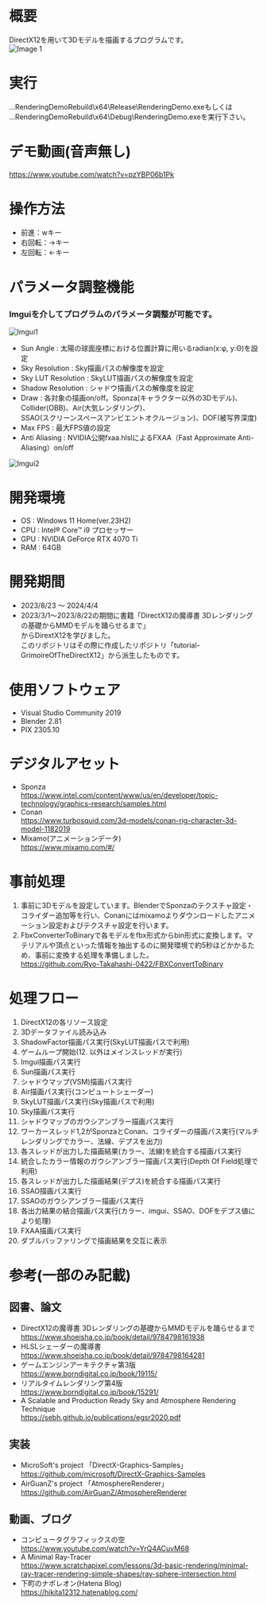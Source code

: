 # 概要
DirectX12を用いて3Dモデルを描画するプログラムです。  
![Image 1](https://github.com/Ryo-Takahashi-0422/RenderingDemo/blob/main/examples/intro.png)
  
# 実行
  ...RenderingDemoRebuild\x64\Release\RenderingDemo.exeもしくは  
  ...RenderingDemoRebuild\x64\Debug\RenderingDemo.exeを実行下さい。  
  
# デモ動画(音声無し)
https://www.youtube.com/watch?v=pzYBP06b1Pk  
  
# 操作方法
- 前進：wキー  
- 右回転：→キー  
- 左回転：←キー  
  
# パラメータ調整機能
### Imguiを介してプログラムのパラメータ調整が可能です。  
![Imgui1](https://github.com/Ryo-Takahashi-0422/RenderingDemo/blob/main/examples/imgui1.png)
- Sun Angle : 太陽の球面座標における位置計算に用いるradian(x:φ, y:Θ)を設定
- Sky Resolution : Sky描画パスの解像度を設定
- Sky LUT Resolution : SkyLUT描画パスの解像度を設定
- Shadow Resolution : シャドウ描画パスの解像度を設定
- Draw : 各対象の描画on/off。Sponza(キャラクター以外の3Dモデル)、 Collider(OBB)、Air(大気レンダリング)、  
SSAO(スクリーンスペースアンビエントオクルージョン)、DOF(被写界深度)  
- Max FPS : 最大FPS値の設定  
- Anti Aliasing : NVIDIA公開fxaa.hlslによるFXAA（Fast Approximate Anti-Aliasing）on/off  
  
  
  
![Imgui2](https://github.com/Ryo-Takahashi-0422/RenderingDemo/blob/main/examples/imgui2.png)  
  
# 開発環境
- OS : Windows 11 Home(ver.23H2)  
- CPU : Intel® Core™ i9 プロセッサー  
- GPU : NVIDIA GeForce RTX 4070 Ti  
- RAM : 64GB  
  
# 開発期間
- 2023/8/23 ～ 2024/4/4
- 2023/3/1～2023/8/22の期間に書籍「DirectX12の魔導書 3Dレンダリングの基礎からMMDモデルを踊らせるまで」  
からDirextX12を学びました。  
このリポジトリはその際に作成したリポジトリ「tutorial-GrimoireOfTheDirectX12」から派生したものです。  
  
# 使用ソフトウェア
- Visual Studio Community 2019  
- Blender 2.81  
- PIX 2305.10  
  
# デジタルアセット
- Sponza  
https://www.intel.com/content/www/us/en/developer/topic-technology/graphics-research/samples.html  
- Conan  
https://www.turbosquid.com/3d-models/conan-rig-character-3d-model-1182019
- Mixamo(アニメーションデータ)  
https://www.mixamo.com/#/  
  
# 事前処理
1. 事前に3Dモデルを設定しています。BlenderでSponzaのテクスチャ設定・コライダー追加等を行い、Conanにはmixamoよりダウンロードしたアニメーション設定およびテクスチャ設定を行います。  
2. FbxConverterToBinaryで各モデルをfbx形式からbin形式に変換します。マテリアルや頂点といった情報を抽出するのに開発環境で約5秒ほどかかるため、事前に変換する処理を準備しました。  
https://github.com/Ryo-Takahashi-0422/FBXConvertToBinary  
  
# 処理フロー
1. DirectX12の各リソース設定  
2. 3Dデータファイル読み込み  
3. ShadowFactor描画パス実行(SkyLUT描画パスで利用)  
4. ゲームループ開始(12. 以外はメインスレッドが実行)  
5. Imgui描画パス実行  
6. Sun描画パス実行  
7. シャドウマップ(VSM)描画パス実行  
8. Air描画パス実行(コンピュートシェーダー)  
9. SkyLUT描画パス実行(Sky描画パスで利用)  
10. Sky描画パス実行  
11. シャドウマップのガウシアンブラー描画パス実行  
12. ワーカースレッド1,2がSponzaとConan、コライダーの描画パス実行(マルチレンダリングでカラー、法線、デプスを出力)  
13. 各スレッドが出力した描画結果(カラー、法線)を統合する描画パス実行  
14. 統合したカラー情報のガウシアンブラー描画パス実行(Depth Of Field処理で利用)  
15. 各スレッドが出力した描画結果(デプス)を統合する描画パス実行  
16. SSAO描画パス実行  
17. SSAOのガウシアンブラー描画パス実行  
18. 各出力結果の結合描画パス実行(カラー、imgui、SSAO、DOFをデプス値により処理)  
19. FXAA描画パス実行  
20. ダブルバッファリングで描画結果を交互に表示  
  
# 参考(一部のみ記載)
## 図書、論文  
- DirectX12の魔導書 3Dレンダリングの基礎からMMDモデルを踊らせるまで  
https://www.shoeisha.co.jp/book/detail/9784798161938  
- HLSLシェーダーの魔導書  
https://www.shoeisha.co.jp/book/detail/9784798164281  
- ゲームエンジンアーキテクチャ第3版  
https://www.borndigital.co.jp/book/19115/  
- リアルタイムレンダリング第4版  
https://www.borndigital.co.jp/book/15291/  
- A Scalable and Production Ready Sky and Atmosphere Rendering Technique  
https://sebh.github.io/publications/egsr2020.pdf  
  
## 実装  
- MicroSoft's project 「DirectX-Graphics-Samples」  
https://github.com/microsoft/DirectX-Graphics-Samples  
- AirGuanZ's project 「AtmosphereRenderer」  
https://github.com/AirGuanZ/AtmosphereRenderer  
  
## 動画、ブログ  
- コンピュータグラフィックスの空  
https://www.youtube.com/watch?v=YrQ4ACuvM68  
- A Minimal Ray-Tracer  
https://www.scratchapixel.com/lessons/3d-basic-rendering/minimal-ray-tracer-rendering-simple-shapes/ray-sphere-intersection.html  
- 下町のナポレオン(Hatena Blog)  
https://hikita12312.hatenablog.com/  
